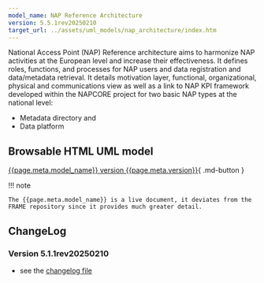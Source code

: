```yaml
---
model_name: NAP Reference Architecture
version: 5.5.1rev20250210
target_url: ../assets/uml_models/nap_architecture/index.htm
---
```


National Access Point (NAP) Reference architecture aims to harmonize NAP activities at the European level and increase their effectiveness. It defines roles, functions, and processes for NAP users and data registration and data/metadata retrieval. It details motivation layer, functional, organizational, physical and communications view as well as a link to NAP KPI framework developed within the NAPCORE project for two basic NAP types at the national level:

- Metadata directory and 
- Data platform

## Browsable HTML UML model

[{{page.meta.model_name}} version {{page.meta.version}}]({{page.meta.target_url}}){ .md-button }

!!! note

    The {{page.meta.model_name}} is a live document, it deviates from the FRAME repository since it provides much greater detail. 

## ChangeLog

### Version 5.1.1rev20250210 

- see the [changelog file](../assets/docs/changelog-nap.docx)


